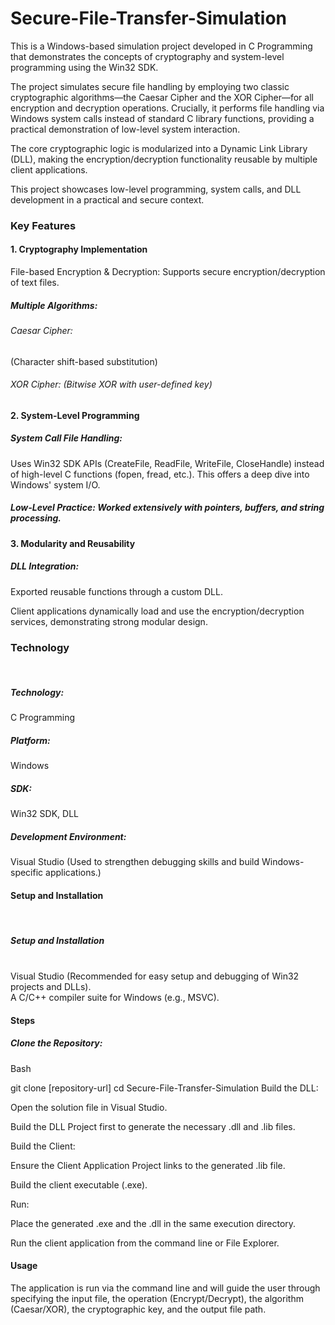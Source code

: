 # Secure-File-Transfer-Simulation

This is a Windows-based simulation project developed in C Programming that demonstrates the concepts of cryptography and system-level programming using the Win32 SDK.

The project simulates secure file handling by employing two classic cryptographic algorithms—the Caesar Cipher and the XOR Cipher—for all encryption and decryption operations. Crucially, it performs file handling via Windows system calls instead of standard C library functions, providing a practical demonstration of low-level system interaction.

The core cryptographic logic is modularized into a Dynamic Link Library (DLL), making the encryption/decryption functionality reusable by multiple client applications.

This project showcases low-level programming, system calls, and DLL development in a practical and secure context.

<h3>Key Features</h3>
<h4>1. Cryptography Implementation</h4>
File-based Encryption & Decryption: Supports secure encryption/decryption of text files.

<h5>Multiple Algorithms:</h5>

<h6>Caesar Cipher:</h6> (Character shift-based substitution)

<h6>XOR Cipher: (Bitwise XOR with user-defined key)

<h4>2. System-Level Programming</h4>
<h5>System Call File Handling:</h5> Uses Win32 SDK APIs (CreateFile, ReadFile, WriteFile, CloseHandle) instead of high-level C functions (fopen, fread, etc.). This offers a deep dive into Windows' system I/O.

<h5>Low-Level Practice: Worked extensively with pointers, buffers, and string processing.

<h4>3. Modularity and Reusability</h4>
<h5>DLL Integration:</h5> Exported reusable functions through a custom DLL.

Client applications dynamically load and use the encryption/decryption services, demonstrating strong modular design.

<h3>Technology</h3>
<br>
<h5>Technology: </h5>C Programming

<h5>Platform:</h5> Windows

<h5>SDK:</h5> Win32 SDK, DLL

<h5>Development Environment:</h5> Visual Studio (Used to strengthen debugging skills and build Windows-specific applications.)

<h4>Setup and Installation</h4>
<br>
<h5>Setup and Installation</h5>
<br>
Visual Studio (Recommended for easy setup and debugging of Win32 projects and DLLs).
<br>
A C/C++ compiler suite for Windows (e.g., MSVC).

<h4>Steps</h4>
<h5>Clone the Repository:</h5>
Bash

git clone [repository-url]
cd Secure-File-Transfer-Simulation
Build the DLL:

Open the solution file in Visual Studio.

Build the DLL Project first to generate the necessary .dll and .lib files.

Build the Client:

Ensure the Client Application Project links to the generated .lib file.

Build the client executable (.exe).

Run:

Place the generated .exe and the .dll in the same execution directory.

Run the client application from the command line or File Explorer.

<h4>Usage</h4>
The application is run via the command line and will guide the user through specifying the input file, the operation (Encrypt/Decrypt), the algorithm (Caesar/XOR), the cryptographic key, and the output file path.
